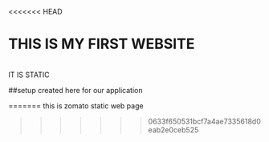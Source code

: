 <<<<<<< HEAD
# THIS IS MY FIRST WEBSITE 
<BR>
 IT IS STATIC

 ##setup created here for our application
 
=======
this is zomato static web page
>>>>>>> 0633f650531bcf7a4ae7335618d0eab2e0ceb525
